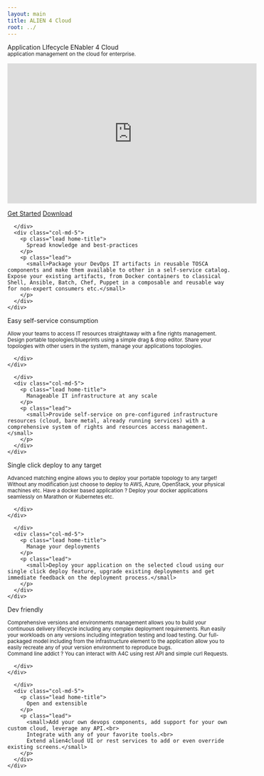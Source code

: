 ```yaml
---
layout: main
title: ALIEN 4 Cloud
root: ../
---
```


<div class="home-video">
  <div class="container">
    <div class="row">
      <div class="col-md-12 text-center">
        <p class="lead">
          Application LIfecycle ENabler 4 Cloud<br>
          <small>application management on the cloud for enterprise.</small>
        </p>
        <iframe width="560" height="315" src="https://www.youtube.com/embed/432Yoc4kIMg" frameborder="0" allowfullscreen></iframe>
        <p>
          <a href="#/documentation/1.4.0/getting_started/new_getting_started.html" class="btn btn-default btn-lg">Get Started</a>
          <a href="#/download_page.html" class="btn btn-success btn-lg">Download</a>
        </p>
      </div>
    </div>
  </div>
</div>
<div class="home-line odd">
  <div class="home-triangle ht1"></div>
  <div class="container home-section">
    <div class="row">
      <div class="col-md-7">

      </div>
      <div class="col-md-5">
        <p class="lead home-title">
          Spread knowledge and best-practices
        </p>
        <p class="lead">
          <small>Package your DevOps IT artifacts in reusable TOSCA components and make them available to other in a self-service catalog. Expose your existing artifacts, from Docker containers to classical Shell, Ansible, Batch, Chef, Puppet in a composable and reusable way for non-expert consumers etc.</small>
        </p>
      </div>
    </div>
  </div>
</div>
<div class="home-line">
  <div class="home-triangle ht2"></div>
  <div class="container home-section">
    <div class="row">
      <div class="col-md-5">
        <p class="lead home-title">
          Easy self-service consumption
        </p>
        <p class="lead">
          <small>Allow your teams to access IT resources straightaway with a fine rights management.<br>
          Design portable topologies/blueprints using a simple drag & drop editor. Share your topologies with other users in the system, manage your applications topologies.</small>
        </p>
      </div>
      <div class="col-md-7">

      </div>
    </div>
  </div>
</div>
<div class="home-line odd">
  <div class="home-triangle ht3"></div>
  <div class="container home-section">
    <div class="row">
      <div class="col-md-7">

      </div>
      <div class="col-md-5">
        <p class="lead home-title">
          Manageable IT infrastructure at any scale
        </p>
        <p class="lead">
          <small>Provide self-service on pre-configured infrastructure resources (cloud, bare metal, already running services) with a comprehensive system of rights and resources access management.</small>
        </p>
      </div>
    </div>
  </div>
</div>
<div class="home-line">
  <div class="home-triangle ht4"></div>
  <div class="container home-section">
    <div class="row">
      <div class="col-md-5">
        <p class="lead home-title">
          Single click deploy to any target
        </p>
        <p class="lead">
          <small>Advanced matching engine allows you to deploy your portable topology to any target! Without any modification just choose to deploy to AWS, Azure, OpenStack, your physical machines etc. Have a docker based application ? Deploy your docker applications seamlessly on Marathon or Kubernetes etc.</small>
        </p>
      </div>
      <div class="col-md-7">

      </div>
    </div>
  </div>
</div>
<div class="home-line odd">
  <div class="home-triangle ht5"></div>
  <div class="container home-section">
    <div class="row">
      <div class="col-md-7">

      </div>
      <div class="col-md-5">
        <p class="lead home-title">
          Manage your deployments
        </p>
        <p class="lead">
          <small>Deploy your application on the selected cloud using our single click deploy feature, upgrade existing deployments and get immediate feedback on the deployment process.</small>
        </p>
      </div>
    </div>
  </div>
</div>
<div class="home-line odd">
  <div class="home-triangle ht5"></div>
  <div class="container home-section">
    <div class="row">
      <div class="col-md-5">
        <p class="lead home-title">
          Dev friendly
        </p>
        <p class="lead">
          <small>
          Comprehensive versions and environments management allows you to build your continuous delivery lifecycle including any complex deployment requirements. Run easily your workloads on any versions including integration testing and load testing.
          Our full-packaged model including from the infrastructure element to the application allow you to easily recreate any of your version environment to reproduce bugs.<br>
          Command line addict ? You can interact with A4C using rest API and simple curl Requests.<br>
          </small>
        </p>
      </div>
      <div class="col-md-7">

      </div>
    </div>
  </div>
</div>
<div class="home-line odd">
  <div class="home-triangle ht6"></div>
  <div class="container home-section">
    <div class="row">
      <div class="col-md-7">

      </div>
      <div class="col-md-5">
        <p class="lead home-title">
          Open and extensible
        </p>
        <p class="lead">
          <small>Add your own devops components, add support for your own custom cloud, leverage any API.<br>
          Integrate with any of your favorite tools.<br>
          Extend alien4cloud UI or rest services to add or even override existing screens.</small>
        </p>
      </div>
    </div>
  </div>
</div>
